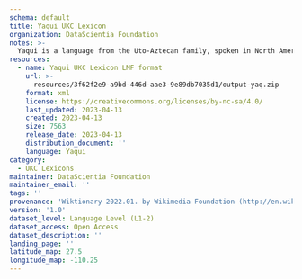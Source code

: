 ```yaml
---
schema: default
title: Yaqui UKC Lexicon
organization: DataScientia Foundation
notes: >-
  Yaqui is a language from the Uto-Aztecan family, spoken in North America. The UKC Lexicon of Yaqui is represented as a lexico-semantic network. It consists of words, word senses, synsets, as well as sense-level and synset-level relationships.
resources:
  - name: Yaqui UKC Lexicon LMF format
    url: >-
      resources/3f62f2e9-a9bd-446d-aae3-9e89db7035d1/output-yaq.zip
    format: xml
    license: https://creativecommons.org/licenses/by-nc-sa/4.0/
    last_updated: 2023-04-13
    created: 2023-04-13
    size: 7563
    release_date: 2023-04-13
    distribution_document: ''
    language: Yaqui
category:
  - UKC Lexicons
maintainer: DataScientia Foundation
maintainer_email: ''
tags: ''
provenance: 'Wiktionary 2022.01. by Wikimedia Foundation (http://en.wiktionary.org); CogNet 2.1 by Khuyagbaatar Batsuren, National University of Mongolia (http://cognet.ukc.disi.unitn.it); Native Languages of the Americas 2021.11. by Laura Redish and Orrin Lewis (http://www.native-languages.org); Princeton WordNet 2.1 by Princeton University (https://wordnet.princeton.edu)'
version: '1.0'
dataset_level: Language Level (L1-2)
dataset_access: Open Access
dataset_description: ''
landing_page: ''
latitude_map: 27.5
longitude_map: -110.25
---
```


